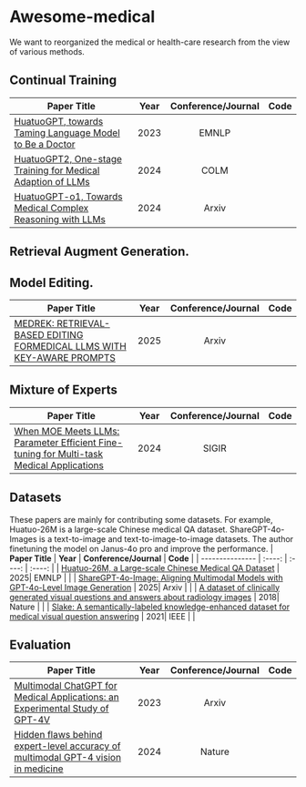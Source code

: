 # Awesome-medical

We want to reorganized the medical or health-care research from the view of various methods. 


## Continual Training

| **Paper Title** | **Year** | **Conference/Journal** | **Code** |
| --------------- | :----: | :----: | :----: |
| [HuatuoGPT, towards Taming Language Model to Be a Doctor](https://arxiv.org/abs/2305.15075) | 2023 |  EMNLP | |
| [HuatuoGPT2, One-stage Training for Medical Adaption of LLMs](https://arxiv.org/abs/2305.15075) | 2024 |  COLM | |
| [HuatuoGPT-o1, Towards Medical Complex Reasoning with LLMs](https://arxiv.org/abs/2412.18925) | 2024 |  Arxiv | |


## Retrieval Augment Generation. 

## Model Editing. 

| **Paper Title** | **Year** | **Conference/Journal** | **Code** |
| --------------- | :----: | :----: | :----: |
| [MEDREK: RETRIEVAL-BASED EDITING FORMEDICAL LLMS WITH KEY-AWARE PROMPTS](https://arxiv.org/pdf/2510.13500) | 2025 |  Arxiv | |

## Mixture of Experts

| **Paper Title** | **Year** | **Conference/Journal** | **Code** |
| --------------- | :----: | :----: | :----: |
| [When MOE Meets LLMs: Parameter Efficient Fine-tuning for Multi-task Medical Applications](https://arxiv.org/abs/2310.18339) | 2024 |  SIGIR | |

## Datasets

These papers are mainly for contributing some datasets. For example, Huatuo-26M is a large-scale Chinese medical QA dataset. ShareGPT-4o-Images is a text-to-image and text-to-image-to-image datasets. The author finetuning the model on Janus-4o pro and improve the performance.
| **Paper Title** | **Year** | **Conference/Journal** | **Code** |
| --------------- | :----: | :----: | :----: |
| [Huatuo-26M, a Large-scale Chinese Medical QA Dataset](https://arxiv.org/abs/2305.01526) | 2025|  EMNLP | |
| [ShareGPT-4o-Image: Aligning Multimodal Models with GPT-4o-Level Image Generation](https://arxiv.org/pdf/2506.18095) | 2025|  Arxiv | |
| [A dataset of clinically generated visual questions and answers about radiology images](https://www.nature.com/articles/sdata2018251.pdf) | 2018| Nature | |
| [Slake: A semantically-labeled knowledge-enhanced dataset for medical visual question answering](https://ieeexplore.ieee.org/stamp/stamp.jsp?arnumber=9434010) | 2021| IEEE | |

## Evaluation

| **Paper Title** | **Year** | **Conference/Journal** | **Code** |
| --------------- | :----: | :----: | :----: |
| [Multimodal ChatGPT for Medical Applications: an Experimental Study of GPT-4V](https://arxiv.org/pdf/2310.19061) | 2023|  Arxiv | |
| [Hidden flaws behind expert-level accuracy of multimodal GPT-4 vision in medicine](https://www.nature.com/articles/s41746-024-01185-7.pdf) | 2024| Nature | |






